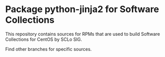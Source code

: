 # Package python-jinja2 for Software Collections

This repository contains sources for RPMs that are used
to build Software Collections for CentOS by SCLo SIG.

Find other branches for specific sources.
